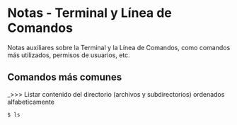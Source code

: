 # Notas - Terminal y Línea de Comandos
Notas auxiliares sobre la Terminal y la Línea de Comandos, como comandos más utilizados, permisos de usuarios, etc.
## Comandos más comunes
_>>> Listar contenido del directorio (archivos y subdirectorios) ordenados alfabeticamente
```
$ ls
```